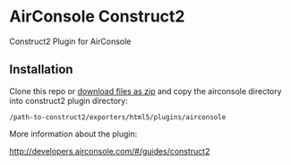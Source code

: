 # AirConsole Construct2
Construct2 Plugin for AirConsole

## Installation
Clone this repo or [download files as zip](https://github.com/AirConsole/airconsole-construct2/archive/master.zip) and copy the airconsole directory into construct2 plugin directory:

```
/path-to-construct2/exporters/html5/plugins/airconsole
```

More information about the plugin:

http://developers.airconsole.com/#/guides/construct2
